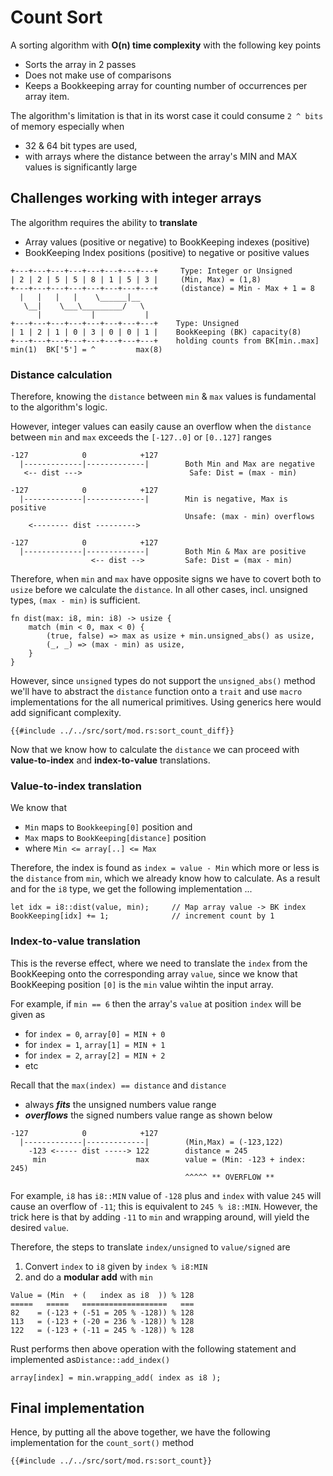 # Count Sort
A sorting algorithm with **O(n) time complexity** with the following key points
* Sorts the array in 2 passes
* Does not make use of comparisons
* Keeps a Bookkeeping array for counting number of occurrences per array item.

The algorithm's limitation is that in its worst case it could consume `2 ^ bits` of memory especially when 
* 32 & 64 bit types are used,
* with arrays where the distance between the array's MIN and MAX values is significantly large
## Challenges working with integer arrays
The algorithm requires the ability to **translate** 
* Array values (positive or negative) to BookKeeping indexes (positive)
* BookKeeping Index positions (positive) to negative or positive values
```
+---+---+---+---+---+---+---+---+     Type: Integer or Unsigned
| 2 | 2 | 5 | 5 | 8 | 1 | 5 | 3 |     (Min, Max) = (1,8)
+---+---+---+---+---+---+---+---+     (distance) = Min - Max + 1 = 8
  |   |   |   |    \______|__
   \__|    \___\_________/   \
      |           |           |
+---+---+---+---+---+---+---+---+    Type: Unsigned
| 1 | 2 | 1 | 0 | 3 | 0 | 0 | 1 |    BookKeeping (BK) capacity(8)
+---+---+---+---+---+---+---+---+    holding counts from BK[min..max]   
min(1)  BK['5'] = ^         max(8)       
```
### Distance calculation
Therefore, knowing the `distance` between `min` & `max` values is fundamental to the algorithm's logic.

However, integer values can easily cause an overflow when the `distance` between `min` and `max` exceeds the `[-127..0]` or `[0..127]` ranges
```
-127            0            +127
  |-------------|-------------|        Both Min and Max are negative
   <-- dist --->                        Safe: Dist = (max - min)

-127            0            +127
  |-------------|-------------|        Min is negative, Max is positive
                                       Unsafe: (max - min) overflows
    <-------- dist --------->                

-127            0            +127
  |-------------|-------------|        Both Min & Max are positive
                  <-- dist -->         Safe: Dist = (max - min)
```
Therefore, when `min` and `max` have opposite signs we have to covert both to `usize` before we calculate the `distance`.
In all other cases, incl. unsigned types, `(max - min)` is sufficient.
```rust,noplayground
fn dist(max: i8, min: i8) -> usize {
    match (min < 0, max < 0) {
        (true, false) => max as usize + min.unsigned_abs() as usize,
        (_, _) => (max - min) as usize,
    }
}
```
However, since `unsigned` types do not support the `unsigned_abs()` method we'll have to abstract the `distance` function onto a `trait` and use `macro` implementations for the all numerical primitives. Using generics here would add significant complexity.

```rust,no_run,noplayground
{{#include ../../src/sort/mod.rs:sort_count_diff}}
```
Now that we know how to calculate the `distance` we can proceed with **value-to-index** and **index-to-value** translations.

### Value-to-index translation
We know that 
* `Min` maps to `Bookkeeping[0]` position and
* `Max` maps to `BookKeeping[distance]` position
* where `Min <= array[..] <= Max`

Therefore, the index is found as `index = value - Min` which more or less is the `distance` from `min`, which we already know how to calculate.
As a result and for the `i8` type, we get the following implementation ...

```rust,noplayground
let idx = i8::dist(value, min);     // Map array value -> BK index 
BookKeeping[idx] += 1;              // increment count by 1
```

### Index-to-value translation
This is the reverse effect, where we need to translate the `index` from the BookKeeping onto the corresponding array `value`, since we know that BookKeeping position `[0]` is the `min` value wihtin the input array.

For example, if `min == 6` then the array's `value` at position `index` will be given as
* for `index = 0`, `array[0] = MIN + 0`
* for `index = 1`, `array[1] = MIN + 1`
* for `index = 2`, `array[2] = MIN + 2`
* etc

Recall that the `max(index) == distance` and `distance` 
* always **_fits_** the unsigned numbers value range
* **_overflows_** the signed numbers value range as shown below
```
-127            0            +127
  |-------------|-------------|        (Min,Max) = (-123,122)
    -123 <----- dist -----> 122        distance = 245
     min                    max        value = (Min: -123 + index: 245)
                                       ^^^^^ ** OVERFLOW **
```
For example, `i8` has `i8::MIN` value of `-128` plus and `index` with value `245` will cause an overflow of `-11`; this is equivalent to `245 % i8::MIN`.
However, the trick here is that by adding `-11` to `min` and wrapping around, will yield the desired `value`.

Therefore, the steps  to translate `index/unsigned` to `value/signed` are
1. Convert `index` to `i8` given by `index % i8:MIN`
2. and do a **modular add** with `min`
```
Value = (Min  + (   index as i8  )) % 128                
=====   =====   ===================   ===
82    = (-123 + (-51 = 205 % -128)) % 128
113   = (-123 + (-20 = 236 % -128)) % 128
122   = (-123 + (-11 = 245 % -128)) % 128
```
Rust performs then above operation with the following statement and implemented as`Distance::add_index()`
```rust,noplayground
array[index] = min.wrapping_add( index as i8 );
```
## Final implementation
Hence, by putting all the above together, we have the following implementation for the `count_sort()` method
```rust,no_run,noplayground
{{#include ../../src/sort/mod.rs:sort_count}}
```
